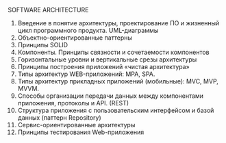 SOFTWARE ARCHITECTURE
1. Введение в понятие архитектуры, проектирование ПО и жизненный цикл программного продукта. UML-диаграммы
2. Объектно-ориентированные паттерны
3. Принципы SOLID
4. Компоненты. Принципы связности и сочетаемости компонентов
5. Горизонтальные уровни и вертикальные срезы архитектуры
6. Принципы построения приложений «чистая архитектура»
7. Типы архитектур WEB-приложений: MPA, SPA.
8. Типы архитектур прикладных приложений (мобильные): MVC, MVP, MVVM.
9. Способы организации передачи данных между компонентами приложения, протоколы и API. (REST)
10. Структура приложения с пользовательским интерфейсом и базой данных (паттерн Repository)
11. Сервис-ориентированные архитектуры
12. Принципы тестирования Web-приложения